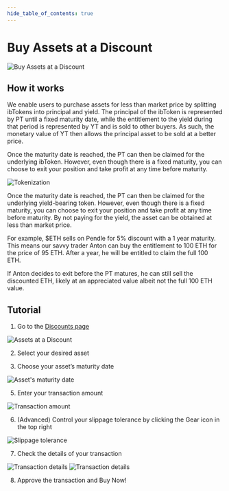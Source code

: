 ```yaml
---
hide_table_of_contents: true
---
```


# Buy Assets at a Discount

![Buy Assets at a Discount](/img/using-pendle/using_pendle_banner.png "Buy Assets at a Discount")

## How it works

We enable users to purchase assets for less than market price by splitting ibTokens into principal and yield. The principal of the ibToken is represented by PT until a fixed maturity date, while the entitlement to the yield during that period is represented by YT and is sold to other buyers. As such, the monetary value of YT then allows the principal asset to be sold at a better price.  

Once the maturity date is reached, the PT can then be claimed for the underlying ibToken. However, even though there is a fixed maturity, you can choose to exit your position and take profit at any time before maturity.

![Tokenization](/img/using-pendle/tokenization_graphic.jpg "Tokenization")

Once the maturity date is reached, the PT can then be claimed for the underlying yield-bearing token. However, even though there is a fixed maturity, you can choose to exit your position and take profit at any time before maturity. By not paying for the yield, the asset can be obtained at less than market price.

For example, $ETH sells on Pendle for 5% discount with a 1 year maturity. This means our savvy trader Anton can buy the entitlement to 100 ETH for the price of 95 ETH. After a year, he will be entitled to claim the full 100 ETH.

If Anton decides to exit before the PT matures, he can still sell the discounted ETH, likely at an appreciated value albeit not the full 100 ETH value.

## Tutorial

1. Go to the [Discounts page](https://app.pendle.finance/simple/discounted-assets/)

![Assets at a Discount](/img/using-pendle/assets_at_a_discount.png "Assets at a Discount")

2. Select your desired asset
   
3. Choose your asset’s maturity date

![Asset's maturity date](/img/using-pendle/assets_maturity_date.png "Asset's maturity date")

5. Enter your transaction amount

![Transaction amount](/img/using-pendle/transaction_amount.png "Transaction amount")

6. (Advanced) Control your slippage tolerance by clicking the Gear icon in the top right
   
![Slippage tolerance](/img/using-pendle/slippage_tolerance.png "Slippage tolerance")

7. Check the details of your transaction

![Transaction details](/img/using-pendle/transaction_details_1.png "Transaction details")
![Transaction details](/img/using-pendle/transaction_details_2.png "Transaction details")

8. Approve the transaction and Buy Now!
